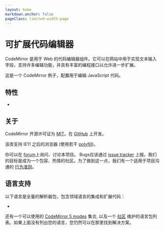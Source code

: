 ```yaml
---
layout: home
markdown.anchor: false
pageClass: limited-width-page
---
```


<script lang="ts" setup>
import { ref } from "vue";
import { features, langs } from "./config"
import HomeFeature from "./components/HomeFeature.vue"
</script>

<h1>可扩展代码编辑器</h1>

CodeMirror 是用于 Web 的代码编辑器组件。它可以在网站中用于实现文本输入字段，支持许多编辑功能，并具有丰富的编程接口以允许进一步扩展。

<!-- // TODO: code editor -->

这是一个 CodeMirror 例子，配置用于编辑 JavaScript 代码。

<h2>特性</h2>
<ul class="grid-list-3">
  <li v-for="feature in features" :key="feature.title">
    <HomeFeature :feature="feature"></HomeFeature>
  </li>  
</ul>

<h2>关于</h2> 

CodeMirror 开源许可证为 [MIT](https://github.com/codemirror/dev/blob/master/LICENSE)。在 [GitHub](https://github.com/codemirror/dev) 上开发。

该库支持 IE11 之后的浏览器 (使用若干 [polyfill](https://codemirror.net/examples/ie11/))。

你可以在 [forum](https://discuss.codemirror.net/)上询问、讨论本项目。 Bugs应该通过 [issue tracker](https://github.com/codemirror/dev/issues) 上报。我们的目标是成为一个包容、热情的社区。为了做到这一点，我们有一个适用于项目沟通的 [行为准则](http://contributor-covenant.org/version/1/1/0/)。
<h2>语言支持</h2>

以下语言是全量的解析器包，包含领域语言的集成和扩展代码：

<ul class="grid-list-5">
  <li v-for="lang in langs" :key="lang.title">
    <HomeFeature :feature="lang"></HomeFeature>
  </li>  
</ul>

还有一个可以使用的 [CodeMirror 5 modes](https://github.com/codemirror/legacy-modes) 集合, 以及一个 [社区](https://codemirror.net/docs/community#language) 维护的语言包列表。如果上面没有列出您的语言，您仍然可以在那里找到解决方案。
